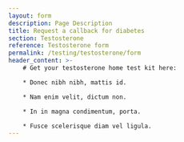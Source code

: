 ```yaml
---
layout: form
description: Page Description
title: Request a callback for diabetes
section: Testosterone
reference: Testosterone form
permalink: /testing/testosterone/form
header_content: >- 
    # Get your testosterone home test kit here:

    * Donec nibh nibh, mattis id.

    * Nam enim velit, dictum non.

    * In in magna condimentum, porta.

    * Fusce scelerisque diam vel ligula.
---
```

